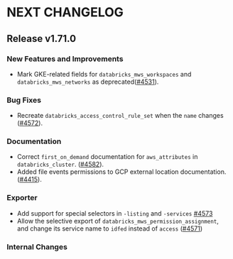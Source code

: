 # NEXT CHANGELOG

## Release v1.71.0

### New Features and Improvements

 * Mark GKE-related fields for `databricks_mws_workspaces` and `databricks_mws_networks` as deprecated([#4531](https://github.com/databricks/terraform-provider-databricks/pull/4531)).

### Bug Fixes

 * Recreate `databricks_access_control_rule_set` when the `name` changes ([#4572](https://github.com/databricks/terraform-provider-databricks/pull/4572)).

### Documentation

 * Correct `first_on_demand` documentation for `aws_attributes` in `databricks_cluster`.  ([#4582](https://github.com/databricks/terraform-provider-databricks/pull/4582)).
 * Added file events permissions to GCP external location documentation. ([#4415](https://github.com/databricks/terraform-provider-databricks/pull/4415)).

### Exporter

 * Add support for special selectors in `-listing` and `-services` [#4573](https://github.com/databricks/terraform-provider-databricks/pull/4573)
 * Allow the selective export of `databricks_mws_permission_assignment`, and change its service name to `idfed` instead of `access` ([#4571](https://github.com/databricks/terraform-provider-databricks/pull/4571))

### Internal Changes
